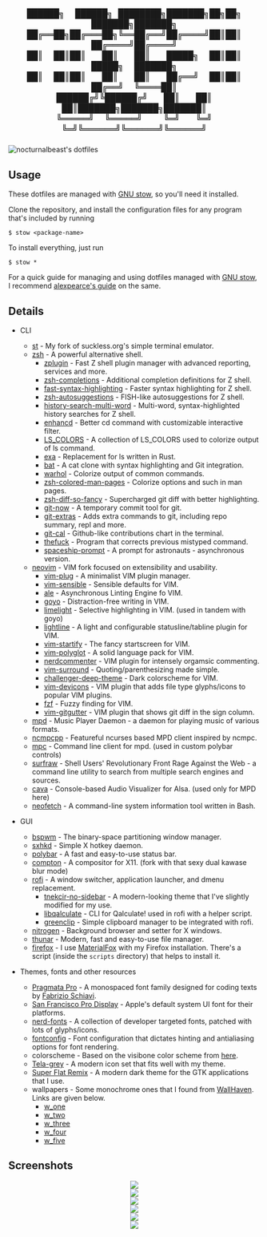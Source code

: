 <h2 align="center">

    ██████╗  ██████╗ ████████╗███████╗██╗██╗     ███████╗███████╗
    ██╔══██╗██╔═══██╗╚══██╔══╝██╔════╝██║██║     ██╔════╝██╔════╝
    ██║  ██║██║   ██║   ██║   █████╗  ██║██║     █████╗  ███████╗
    ██║  ██║██║   ██║   ██║   ██╔══╝  ██║██║     ██╔══╝  ╚════██║
    ██████╔╝╚██████╔╝   ██║   ██║     ██║███████╗███████╗███████║
    ╚═════╝  ╚═════╝    ╚═╝   ╚═╝     ╚═╝╚══════╝╚══════╝╚══════╝

</h2>

![nocturnalbeast's dotfiles](https://github.com/nocturnalbeast/dotfiles/raw/master/.screenshots/main.png)


## Usage

These dotfiles are managed with [GNU stow](https://www.gnu.org/software/stow/), so you'll need it installed.

Clone the repository, and install the configuration files for any program that's included by running
```
$ stow <package-name>
```

To install everything, just run
```
$ stow *
```

For a quick guide for managing and using dotfiles managed with [GNU stow](https://www.gnu.org/software/stow/), I recommend [alexpearce's guide](https://alexpearce.me/2016/02/managing-dotfiles-with-stow/) on the same.


## Details

* CLI
  * [st](https://github.com/nocturnalbeast/st) - My fork of suckless.org's simple terminal emulator.
  * [zsh](https://sourceforge.net/projects/zsh) - A powerful alternative shell.
    * [zplugin](https://github.com/zdharma/zplugin) - Fast Z shell plugin manager with advanced reporting, services and more.
    * [zsh-completions](github.com/zsh-users/zsh-completions) - Additional completion definitions for Z shell.
    * [fast-syntax-highlighting](https://github.com/zdharma/fast-syntax-highlighting) - Faster syntax highlighting for Z shell.
    * [zsh-autosuggestions](https://github.com/zsh-users/zsh-autosuggestions) - FISH-like autosuggestions for Z shell.
    * [history-search-multi-word](https://github.com/zdharma/history-search-multi-word) - Multi-word, syntax-highlighted history searches for Z shell.
    * [enhancd](https://github.com/b4b4r07/enhancd) - Better cd command with customizable interactive filter.
    * [LS_COLORS](https://github.com/trapd00r/LS_COLORS) - A collection of LS_COLORS used to colorize output of ls command.
    * [exa](https://github.com/ogham/exa) - Replacement for ls written in Rust.
    * [bat](https://github.com/sharkdp/bat) - A cat clone with syntax highlighting and Git integration.
    * [warhol](https://github.com/unixorn/warhol.plugin.zsh) - Colorize output of common commands.
    * [zsh-colored-man-pages](https://github.com/ael-code/zsh-colored-man-pages) - Colorize options and such in man pages.
    * [zsh-diff-so-fancy](https://github.com/zdharma/zsh-diff-so-fancy) - Supercharged git diff with better highlighting.
    * [git-now](https://github.com/iwata/git-now) - A temporary commit tool for git.
    * [git-extras](https://github.com/tj/git-extras) - Adds extra commands to git, including repo summary, repl and more.
    * [git-cal](https://github.com/k4rthik/git-cal) - Github-like contributions chart in the terminal.
    * [thefuck](https://github.com/nvbn/thefuck) - Program that corrects previous mistyped command.
    * [spaceship-prompt](https://github.com/maximbaz/spaceship-prompt) - A prompt for astronauts - asynchronous version. 
  * [neovim](https://github.com/neovim/neovim) - VIM fork focused on extensibility and usability.
    * [vim-plug](https://github.com/junegunn/vim-plug) - A minimalist VIM plugin manager.
    * [vim-sensible](https://github.com/tpope/vim-sensible) - Sensible defaults for VIM.
    * [ale](https://github.com/dense-analysis/ale) - Asynchronous Linting Engine fo VIM.
    * [goyo](https://github.com/junegunn/goyo.vim) - Distraction-free writing in VIM.
    * [limelight](https://github.com/junegunn/limelight.vim) - Selective highlighting in VIM. (used in tandem with goyo)
    * [lightline](https://github.com/itchyny/lightline.vim) - A light and configurable statusline/tabline plugin for VIM.
    * [vim-startify](https://github.com/mhinz/vim-startify) - The fancy startscreen for VIM.
    * [vim-polyglot](https://github.com/sheerun/vim-polyglot) - A solid language pack for VIM.
    * [nerdcommenter](https://github.com/scrooloose/nerdcommenter) - VIM plugin for intensely orgamsic commenting.
    * [vim-surround](https://github.com/tpope/vim-surround) - Quoting/parenthesizing made simple.
    * [challenger-deep-theme](https://github.com/challenger-deep-theme/vim) - Dark colorscheme for VIM.
    * [vim-devicons](https://github.com/ryanoasis/vim-devicons) - VIM plugin that adds file type glyphs/icons to popular VIM plugins.
    * [fzf](https://github.com/junegunn/fzf) - Fuzzy finding for VIM.
    * [vim-gitgutter](https://github.com/airblade/vim-gitgutter) - VIM plugin that shows git diff in the sign column.
  * [mpd](https://github.com/MusicPlayerDaemon/MPD) - Music Player Daemon - a daemon for playing music of various formats.
  * [ncmpcpp](https://github.com/arybczak/ncmpcpp) - Featureful ncurses based MPD client inspired by ncmpc.
  * [mpc](https://github.com/MusicPlayerDaemon/mpc) - Command line client for mpd. (used in custom polybar controls)
  * [surfraw](https://gitlab.com/surfraw/Surfraw) - Shell Users' Revolutionary Front Rage Against the Web - a command line utility to search from multiple search engines and sources.
  * [cava](https://github.com/karlstav/cava) - Console-based Audio Visualizer for Alsa. (used only for MPD here)
  * [neofetch](https://github.com/dylanaraps/neofetch) - A command-line system information tool written in Bash.

* GUI
  * [bspwm](https://github.com/baskerville/bspwm) - The binary-space partitioning window manager.
  * [sxhkd](https://github.com/baskerville/sxhkd) - Simple X hotkey daemon.
  * [polybar](https://github.com/jaagr/polybar) - A fast and easy-to-use status bar.
  * [compton](https://github.com/tryone144/compton) - A compositor for X11. (fork with that sexy dual kawase blur mode)
  * [rofi](https://github.com/davatorium/rofi) - A window switcher, application launcher, and dmenu replacement.
    * [tnekcir-no-sidebar](https://github.com/ricwtk/rofi-themes) - A modern-looking theme that I've slightly modified for my use.
    * [libqalculate](https://github.com/Qalculate/libqalculate) - CLI for Qalculate! used in rofi with a helper script.
    * [greenclip](https://github.com/erebe/greenclip) - Simple clipboard manager to be integrated with rofi. 
  * [nitrogen](https://github.com/l3ib/nitrogen) - Background browser and setter for X windows.
  * [thunar](https://git.xfce.org/xfce/thunar/) - Modern, fast and easy-to-use file manager.
  * [firefox](https://www.mozilla.org/firefox/) - I use [MaterialFox](https://github.com/muckSponge/MaterialFox) with my Firefox installation. There's a script (inside the ```scripts``` directory) that helps to install it.

* Themes, fonts and other resources
  * [Pragmata Pro](https://www.fsd.it/shop/fonts/pragmatapro/) - A monospaced font family designed for coding texts by [Fabrizio Schiavi](https://github.com/fabrizioschiavi).
  * [San Francisco Pro Display](https://github.com/sahibjotsaggu/San-Francisco-Pro-Fonts) - Apple's default system UI font for their platforms.
  * [nerd-fonts](https://github.com/ryanoasis/nerd-fonts) - A collection of developer targeted fonts, patched with lots of glyphs/icons.
  * [fontconfig](https://gitlab.freedesktop.org/fontconfig/fontconfig) - Font configuration that dictates hinting and antialiasing options for font rendering.
  * colorscheme - Based on the visibone color scheme from [here](http://dotshare.it/dots/27/).
  * [Tela-grey](https://github.com/vinceliuice/Tela-icon-theme) - A modern icon set that fits well with my theme.
  * [Super Flat Remix](https://github.com/daniruiz/flat-remix-gtk) - A modern dark theme for the GTK applications that I use.
  * wallpapers - Some monochrome ones that I found from [WallHaven](https://alpha.wallhaven.cc). Links are given below.
    * [w_one](https://alpha.wallhaven.cc/wallpaper/62856)
    * [w_two](https://alpha.wallhaven.cc/wallpaper/161144) 
    * [w_three](https://alpha.wallhaven.cc/wallpaper/314722) 
    * [w_four](https://alpha.wallhaven.cc/wallpaper/727255) 
    * [w_five](https://alpha.wallhaven.cc/wallpaper/742779) 

## Screenshots
<div align="center">
  <img src="https://github.com/nocturnalbeast/dotfiles/raw/master/.screenshots/code.png">
  <br>
  <img src="https://github.com/nocturnalbeast/dotfiles/raw/master/.screenshots/dolphin.png">
  <br>
  <img src="https://github.com/nocturnalbeast/dotfiles/raw/master/.screenshots/settings.png">
  <br>
  <img src="https://github.com/nocturnalbeast/dotfiles/raw/master/.screenshots/chrome.png">
  <br>
  <img src="https://github.com/nocturnalbeast/dotfiles/raw/master/.screenshots/clean.png">
  <br>
  <img src="https://github.com/nocturnalbeast/dotfiles/raw/master/.screenshots/rofi.png">
</div>
